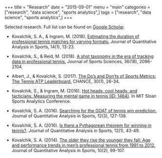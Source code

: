 +++
title = "Research"
date = "2015-09-01"
menu = "main"
categories = ["research", "data science", "sports analytics",]
tags = ["research", "data science", "sports analytics",]
+++

Selected research. Full list can be found on [Google Scholar](https://scholar.google.com.au/citations?user=mZWoXpEAAAAJ&amp;hl=en&amp;oi=ao).

- Kovalchik, S. A., & Ingram, M. (2018). [Estimating the duration of professional tennis matches for varying formats.](https://www.degruyter.com/view/j/jqas.2018.14.issue-1/jqas-2017-0077/jqas-2017-0077.xml) Journal of Quantitative Analysis in Sports, 14(1), 13-23.

- Kovalchik, S., & Reid, M. (2018). [A shot taxonomy in the era of tracking data in professional tennis.](https://shapeamerica.tandfonline.com/doi/abs/10.1080/02640414.2018.1438094) Journal of Sports Sciences, 36(18), 2096-2104.

- Albert, J., & Kovalchik, S. (2017). [The Do’s and Don’ts of Sports Metrics: The Tennis ATP Leaderboard.](http://amstat.tandfonline.com/doi/abs/10.1080/09332480.2017.1302717) CHANCE, 30(1), 26-34.

-  Kovalchik, S., & Ingram, M. (2016). <a href='../data/kovalchik_hotheads.pdf'>Hot heads, cool heads, and tacticians: Measuring the mental game in tennis (ID: 1464)</a>. In MIT Sloan Sports Analytics Conference.

- Kovalchik, S. A. (2016). [Searching for the GOAT of tennis win prediction.](https://www.degruyter.com/view/j/jqas.ahead-of-print/jqas-2015-0059/jqas-2015-0059.xml) Journal of Quantitative Analysis in Sports, 12(3), 127-138.

- Kovalchik, S. A. (2016). [Is there a Pythagorean theorem for winning in tennis?](https://www.degruyter.com/view/j/jqas.2016.12.issue-1/jqas-2015-0057/jqas-2015-0057.xml). Journal of Quantitative Analysis in Sports, 12(1), 43-49.

- Kovalchik, S. A. (2014). [The older they rise the younger they fall: Age and performance trends in men’s professional tennis from 1991 to 2012.](https://www.degruyter.com/view/j/jqas.2014.10.issue-2/jqas-2013-0091/jqas-2013-0091.xml) Journal of Quantitative Analysis in Sports, 10(2), 99-107.
